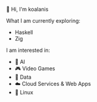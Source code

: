 
👋 Hi, I'm koalanis

What I am currently exploring:
 - Haskell
 - Zig

I am interested in:
 - 🧠 AI
 - 🎮 Video Games
 - 💾 Data
 - ☁️ Cloud Services & Web Apps
 - 🐧 Linux
